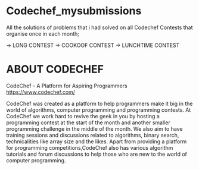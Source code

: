 # Codechef_mysubmissions

All the solutions of problems that i had solved on all Codechef Contests that organise once in each month;

-> LONG CONTEST
-> COOKOOF CONTEST 
-> LUNCHTIME CONTEST

# ABOUT CODECHEF

CodeChef - A Platform for Aspiring Programmers
https://www.codechef.com/

CodeChef was created as a platform to help programmers make it big in the world of algorithms,
computer programming and programming contests. At CodeChef we work hard to revive the geek in you by hosting a programming contest 
at the start of the month and another smaller programming challenge in the middle of the month. We also aim to have training sessions 
and discussions related to algorithms, binary search, technicalities like array size and the likes. Apart from providing a platform for 
programming competitions,CodeChef also has various algorithm tutorials and forum discussions to help those who are new to the world of 
computer programming.
